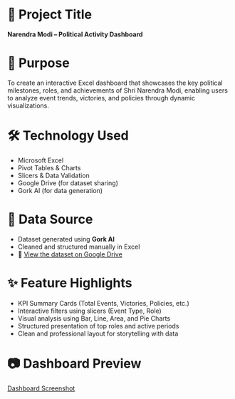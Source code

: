 # 📌 Project Title  
**Narendra Modi – Political Activity Dashboard**

# 🎯 Purpose  
To create an interactive Excel dashboard that showcases the key political milestones, roles, and achievements of Shri Narendra Modi, enabling users to analyze event trends, victories, and policies through dynamic visualizations.

# 🛠️ Technology Used  
- Microsoft Excel  
- Pivot Tables & Charts  
- Slicers & Data Validation  
- Google Drive (for dataset sharing)  
- Gork AI (for data generation)

# 📁 Data Source  
- Dataset generated using **Gork AI**  
- Cleaned and structured manually in Excel  
- 🔗 [View the dataset on Google Drive](https://drive.google.com/file/d/1myKqq5CS2E_27MMPIHm6PSGMOGZbiLAP/view?usp=sharing)

# ✨ Feature Highlights  
- KPI Summary Cards (Total Events, Victories, Policies, etc.)  
- Interactive filters using slicers (Event Type, Role)  
- Visual analysis using Bar, Line, Area, and Pie Charts  
- Structured presentation of top roles and active periods  
- Clean and professional layout for storytelling with data

# 📷 Dashboard Preview

[Dashboard Screenshot]("Dashboard.png")


